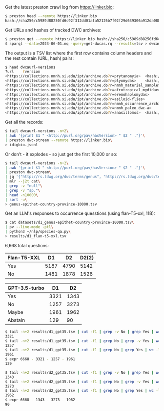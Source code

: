 
Get the latest preston crawl log from https://linker.bio:

```bash
$ preston head --remote https://linker.bio
hash://sha256/c5989d88250fd6c92f312dd01afa52126b7f02f29d639306a912da088c4e1d3f
```

Get URLs and hashes of tracked DWC archives:

```bash
$ preston get --remote https://linker.bio hash://sha256/c5989d88250fd6c92f312dd01afa52126b7f02f29d639306a912da088c4e1d3f > 2023-06-01.nq
$ sparql --data=2023-06-01.nq -query=get-dwcas.rq --results=tsv > dwcaurl-versions
```

The output is a TSV list where the first row contains column headers and the rest contain (URL, hash) pairs:

```bash
$ head dwcaurl-versions
?url    ?version
<https://collections.nmnh.si.edu/ipt/archive.do?r=prytanomyia>  <hash://sha256/24db74f5c0b2eeb1022ec6274dc1713386c80aa007835307dc96c6b1ab3fcc35>
<https://collections.nmnh.si.edu/ipt/archive.do?r=plyomydas>    <hash://sha256/2b4bbbd575e109a30801e182fa5933a0574d9f5796eba58ecaaddb87fce7ea1b>
<https://collections.nmnh.si.edu/ipt/archive.do?r=nmnh_material_sample> <hash://sha256/60e315cb5aa07976510db3f96f6e9e859018428a042c7dcfe471296db6c45699>
<https://collections.nmnh.si.edu/ipt/archive.do?r=afrotropical_mydidae> <hash://sha256/14a8bc64c8b2ab06b2229bd1d2bd0e30c64d4ba794ead82438b2b4848e207fb6>
<https://collections.nmnh.si.edu/ipt/archive.do?r=eremohaplomydas>      <hash://sha256/596393a651231a367b4f34655ec172a0bb4e201f65772ddb744875f1b6dffeea>
<https://collections.nmnh.si.edu/ipt/archive.do?r=asiloid-flies>        <hash://sha256/089c7971ca68c6061c22ffc2fa2c19dfa0188ea0946c2a9cbef083bbad02b1be>
<https://collections.nmnh.si.edu/ipt/archive.do?r=nmnh_occurrence_archive>      <hash://sha256/0095d0c426ad1efc5eaa840070552d0be29ff0603e092d99206a55cc410e0994>
<https://collections.nmnh.si.edu/ipt/archive.do?r=nmnh_paleo_dwc-a>     <hash://sha256/376e33d6fc1d6c493c86a1160a5d2f835710737d92f649c947a386715bd480a4>
<https://collections.nmnh.si.edu/ipt/archive.do?r=anasillomos>  <hash://sha256/96f118f2ae0c83248595738531fd676ad10e558b315fefb6f1f33b92aa2adb12>
```

Get all the records:

```bash
$ tail dwcaurl-versions -n+2\
| awk '{print $1 " <http://purl.org/pav/hasVersion> " $2 " ."}'\
| preston dwc-stream --remote https://linker.bio\
> idigbio.jsonl
```

Or don't - it explodes - so just get the first 10,000 or so:

```bash
$ tail dwcaurl-versions -n+2\
| awk '{print $1 " <http://purl.org/pav/hasVersion> " $2 " ."}'\
| preston dwc-stream\
| jq '{"http://rs.tdwg.org/dwc/terms/genus", "http://rs.tdwg.org/dwc/terms/specificEpithet", "http://rs.tdwg.org/dwc/terms/country", "http://rs.tdwg.org/dwc/terms/stateProvince"}'\
| mlr --j2t cat\
| grep -v "null"\
| grep -v "sp."\
| head -n10000\
| sort -u\
> genus-epithet-country-province-10000.tsv
```

Get an LLM's responses to occurrence quesstions (using flan-T5-xxl, 11B):

```bash
$ cat datasets/d1_genus-epithet-country-province-10000.tsv\
| pv --line-mode -ptl\
| python3 ~/nlp/species-qa.py\
> results/d1_flan-t5-xxl.tsv
```

6,668 total questions:

| Flan-T5-XXL | D1   | D2   | D2(2)
|-------------|------|------|------
| Yes         | 5187 | 4790 | 5142
| No          | 1481 | 1878 | 1526


| GPT-3.5-turbo | D1   | D2
|---------------|------|-----
| Yes           | 3321 | 1343
| No            | 1257 | 3273  
| Maybe         | 1961 | 1962  
| Abstain       | 129  | 90 

```bash
$ tail -n+2 results/d1_gpt35.tsv | cut -f1 | grep -v No | grep Yes | wc -l
3321
$ tail -n+2 results/d1_gpt35.tsv | cut -f1 | grep No | grep -v Yes | wc -l
1257
$ tail -n+2 results/d1_gpt35.tsv | cut -f1 | grep No | grep Yes | wc -l
1961
$ expr 6668 - 3321 - 1257 - 1961
129
```

```bash
$ tail -n+2 results/d2_gpt35.tsv | cut -f1 | grep -v No | grep Yes | wc -l
1343
$ tail -n+2 results/d2_gpt35.tsv | cut -f1 | grep No | grep -v Yes | wc -l
3273
$ tail -n+2 results/d2_gpt35.tsv | cut -f1 | grep No | grep Yes | wc -l
1962
$ expr 6668 - 1343 - 3273 - 1962
90
```
